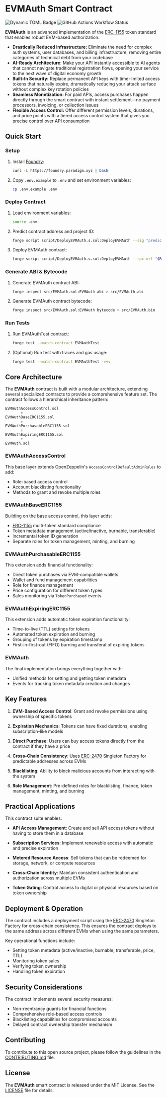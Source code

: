 # EVMAuth Smart Contract

![Dynamic TOML Badge](https://img.shields.io/badge/dynamic/toml?url=https%3A%2F%2Fgithub.com%2Fevmauth%2Fevmauth-core%2Fblob%2Fmain%2Ffoundry.toml&query=%24.solc&prefix=v&label=Solidity)
![GitHub Actions Workflow Status](https://img.shields.io/github/actions/workflow/status/evmauth/evmauth-core/test.yml?label=Tests)

**EVMAuth** is an advanced implementation of the [ERC-1155] token standard that enables robust EVM-based authorization.

- **Drastically Reduced Infrastructure:** Eliminate the need for complex auth systems, user databases, and billing infrastructure, removing entire categories of technical debt from your codebase
- **AI-Ready Architecture:** Make your API instantly accessible to AI agents that cannot navigate traditional registration flows, opening your service to the next wave of digital economy growth
- **Built-In Security:** Replace permanent API keys with time-limited access tokens that naturally expire, dramatically reducing your attack surface without complex key rotation policies
- **Seamless Monetization:** For paid APIs, access purchases happen directly through the smart contract with instant settlement—no payment processors, invoicing, or collection issues
- **Flexible Access Control:** Offer different permission levels, durations, and price points with a tiered access control system that gives you precise control over API consumption

## Quick Start

### Setup

1. Install [Foundry](https://book.getfoundry.sh/):
   ```sh
   curl -L https://foundry.paradigm.xyz | bash
   ```

2. Copy `.env.example` to `.env` and set environment variables:
   ```sh
   cp .env.example .env
   ```

### Deploy Contract

1. Load environment variables:
    ```sh
    source .env
    ```

2. Predict contract address and project ID:
    ```sh
    forge script script/DeployEVMAuth.s.sol:DeployEVMAuth --sig "predictAddress()" --rpc-url "$RPC_URL"
    ```

3. Deploy EVMAuth contract:
    ```sh
    forge script script/DeployEVMAuth.s.sol:DeployEVMAuth --rpc-url "$RPC_URL" --broadcast
    ```

### Generate ABI & Bytecode

1. Generate EVMAuth contract ABI:
   ```sh
   forge inspect src/EVMAuth.sol:EVMAuth abi > src/EVMAuth.abi
   ```

2. Generate EVMAuth contract bytecode:
   ```sh
   forge inspect src/EVMAuth.sol:EVMAuth bytecode > src/EVMAuth.bin
   ```

### Run Tests

1. Run EVMAuthTest contract:
   ```sh
   forge test --match-contract EVMAuthTest
   ```

2. (Optional) Run test with traces and gas usage:
   ```sh
   forge test --match-contract EVMAuthTest -vvv
   ```

## Core Architecture

The **EVMAuth** contract is built with a modular architecture, extending several specialized contracts to provide a comprehensive feature set. The contract follows a hierarchical inheritance pattern:

```
EVMAuthAccessControl.sol
       ↑
EVMAuthBaseERC1155.sol
       ↑
EVMAuthPurchasableERC1155.sol
       ↑
EVMAuthExpiringERC1155.sol
       ↑
EVMAuth.sol
```

### EVMAuthAccessControl

This base layer extends OpenZeppelin's `AccessControlDefaultAdminRules` to add:

- Role-based access control
- Account blacklisting functionality
- Methods to grant and revoke multiple roles

### EVMAuthBaseERC1155

Building on the base access control, this layer adds:

- [ERC-1155] multi-token standard compliance
- Token metadata management (active/inactive, burnable, transferable)
- Incremental token ID generation
- Separate roles for token management, minting, and burning

### EVMAuthPurchasableERC1155

This extension adds financial functionality:

- Direct token purchases via EVM-compatible wallets
- Wallet and fund management capabilities
- Role for finance management
- Price configuration for different token types
- Sales monitoring via `TokenPurchased` events

### EVMAuthExpiringERC1155

This extension adds automatic token expiration functionality:

- Time-to-live (TTL) settings for tokens
- Automated token expiration and burning
- Grouping of tokens by expiration timestamp
- First-in-first-out (FIFO) burning and transferal of expiring tokens

### EVMAuth

The final implementation brings everything together with:

- Unified methods for setting and getting token metadata
- Events for tracking token metadata creation and changes

## Key Features

1. **EVM-Based Access Control**: Grant and revoke permissions using ownership of specific tokens

2. **Expiration Mechanics**: Tokens can have fixed durations, enabling subscription-like models

3. **Direct Purchase**: Users can buy access tokens directly from the contract if they have a price

4. **Cross-Chain Consistency**: Uses [ERC-2470] Singleton Factory for predictable addresses across EVMs

5. **Blacklisting**: Ability to block malicious accounts from interacting with the system

6. **Role Management**: Pre-defined roles for blacklisting, finance, token management, minting, and burning

## Practical Applications

This contract suite enables:

- **API Access Management**: Create and sell API access tokens without having to store them in a database

- **Subscription Services**: Implement renewable access with automatic and precise expiration

- **Metered Resource Access**: Sell tokens that can be redeemed for storage, network, or compute resources

- **Cross-Chain Identity**: Maintain consistent authentication and authorization across multiple EVMs

- **Token Gating**: Control access to digital or physical resources based on token ownership

## Deployment & Operation

The contract includes a deployment script using the [ERC-2470] Singleton Factory for cross-chain consistency. This
ensures the contract deploys to the same address across different EVMs when using the same parameters.

Key operational functions include:

- Setting token metadata (active/inactive, burnable, transferable, price, TTL)
- Monitoring token sales
- Verifying token ownership
- Handling token expiration

## Security Considerations

The contract implements several security measures:

- Non-reentrancy guards for financial functions
- Comprehensive role-based access controls
- Blacklisting capabilities for compromised accounts
- Delayed contract ownership transfer mechanism

## Contributing

To contribute to this open source project, please follow the guidelines in the [CONTRIBUTING.md](CONTRIBUTING.md) file.

## License

The **EVMAuth** smart contract is released under the MIT License. See the [LICENSE](LICENSE) file for details.

[ERC-1155]: https://eips.ethereum.org/EIPS/eip-1155
[ERC-2470]: https://eips.ethereum.org/EIPS/eip-2470
